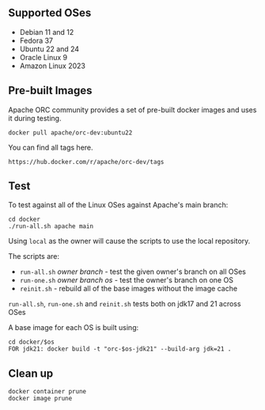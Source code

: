 ## Supported OSes

* Debian 11 and 12
* Fedora 37
* Ubuntu 22 and 24
* Oracle Linux 9
* Amazon Linux 2023

## Pre-built Images

Apache ORC community provides a set of pre-built docker images and uses it during testing.

    docker pull apache/orc-dev:ubuntu22

You can find all tags here.

    https://hub.docker.com/r/apache/orc-dev/tags

## Test

To test against all of the Linux OSes against Apache's main branch:

    cd docker
    ./run-all.sh apache main

Using `local` as the owner will cause the scripts to use the local repository.

The scripts are:
* `run-all.sh` *owner* *branch* - test the given owner's branch on all OSes
* `run-one.sh` *owner* *branch* *os* - test the owner's branch on one OS
* `reinit.sh` - rebuild all of the base images without the image cache

`run-all.sh`, `run-one.sh` and `reinit.sh` tests both on jdk17 and 21 across OSes

A base image for each OS is built using:

    cd docker/$os
    FOR jdk21: docker build -t "orc-$os-jdk21" --build-arg jdk=21 .

## Clean up

    docker container prune
    docker image prune

